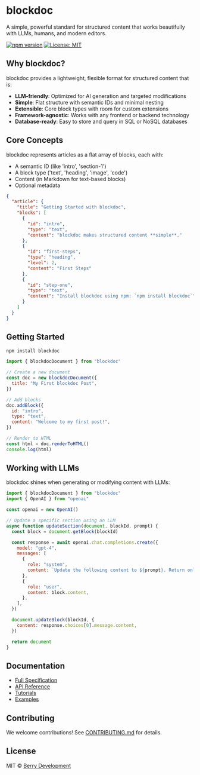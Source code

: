 # blockdoc

A simple, powerful standard for structured content that works beautifully with LLMs, humans, and modern editors.

[![npm version](https://img.shields.io/npm/v/blockdoc.svg)](https://www.npmjs.com/package/blockdoc)
[![License: MIT](https://img.shields.io/badge/License-MIT-blue.svg)](https://opensource.org/licenses/MIT)

## Why blockdoc?

blockdoc provides a lightweight, flexible format for structured content that is:

- **LLM-friendly**: Optimized for AI generation and targeted modifications
- **Simple**: Flat structure with semantic IDs and minimal nesting
- **Extensible**: Core block types with room for custom extensions
- **Framework-agnostic**: Works with any frontend or backend technology
- **Database-ready**: Easy to store and query in SQL or NoSQL databases

## Core Concepts

blockdoc represents articles as a flat array of blocks, each with:

- A semantic ID (like 'intro', 'section-1')
- A block type ('text', 'heading', 'image', 'code')
- Content (in Markdown for text-based blocks)
- Optional metadata

```json
{
  "article": {
    "title": "Getting Started with blockdoc",
    "blocks": [
      {
        "id": "intro",
        "type": "text",
        "content": "blockdoc makes structured content **simple**."
      },
      {
        "id": "first-steps",
        "type": "heading",
        "level": 2,
        "content": "First Steps"
      },
      {
        "id": "step-one",
        "type": "text",
        "content": "Install blockdoc using npm: `npm install blockdoc`"
      }
    ]
  }
}
```

## Getting Started

```bash
npm install blockdoc
```

```javascript
import { blockdocDocument } from "blockdoc"

// Create a new document
const doc = new blockdocDocument({
  title: "My First blockdoc Post",
})

// Add blocks
doc.addBlock({
  id: "intro",
  type: "text",
  content: "Welcome to my first post!",
})

// Render to HTML
const html = doc.renderToHTML()
console.log(html)
```

## Working with LLMs

blockdoc shines when generating or modifying content with LLMs:

```javascript
import { blockdocDocument } from "blockdoc"
import { OpenAI } from "openai"

const openai = new OpenAI()

// Update a specific section using an LLM
async function updateSection(document, blockId, prompt) {
  const block = document.getBlock(blockId)

  const response = await openai.chat.completions.create({
    model: "gpt-4",
    messages: [
      {
        role: "system",
        content: `Update the following content to ${prompt}. Return only the updated content.`,
      },
      {
        role: "user",
        content: block.content,
      },
    ],
  })

  document.updateBlock(blockId, {
    content: response.choices[0].message.content,
  })

  return document
}
```

## Documentation

- [Full Specification](https://blockdoc.dev/docs/spec)
- [API Reference](https://blockdoc.dev/docs/api)
- [Tutorials](https://blockdoc.dev/docs/tutorials)
- [Examples](https://blockdoc.dev/examples)

## Contributing

We welcome contributions! See [CONTRIBUTING.md](CONTRIBUTING.md) for details.

## License

MIT © [Berry Development](https://berrydev.com)
